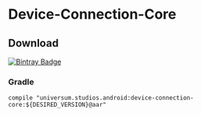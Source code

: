 Device-Connection-Core
===============

## Download ##
[![Bintray Badge](https://api.bintray.com/packages/universum-studios/android/universum.studios.android%3Adevice/images/download.svg)](https://bintray.com/universum-studios/android/universum.studios.android%3Adevice/_latestVersion)

### Gradle ###

    compile "universum.studios.android:device-connection-core:${DESIRED_VERSION}@aar"
